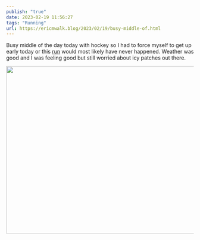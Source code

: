 ```yaml
---
publish: "true"
date: 2023-02-19 11:56:27
tags: "Running"
url: https://ericmwalk.blog/2023/02/19/busy-middle-of.html
---
```


Busy middle of the day today with hockey so I had to force myself to get up early today or this [run](http://www.strava.com/activities/8587577942) would most likely have never happened. Weather was good and I was feeling good but still worried about icy patches out there.



<img src="uploads/2023/4a857839e0.jpg" width="600" height="450" alt="">